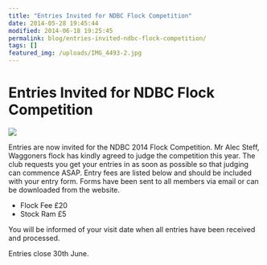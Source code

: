 ```yaml
---
title: "Entries Invited for NDBC Flock Competition"
date: 2014-05-28 19:45:44
modified: 2014-06-18 19:25:45
permalink: blog/entries-invited-ndbc-flock-competition/
tags: []
featured_img: /uploads/IMG_4493-2.jpg
---
```


# Entries Invited for NDBC Flock Competition

![](/uploads/IMG_4493-2.jpg)

Entries are now invited for the NDBC 2014 Flock Competition. Mr Alec Steff, Waggoners flock has kindly agreed to judge the competition this year. The club requests you get your entries in as soon as possible so that judging can commence ASAP. Entry fees are listed below and should be included with your entry form. Forms have been sent to all members via email or can be downloaded from the website.

- Flock Fee £20
- Stock Ram £5

You will be informed of your visit date when all entries have been received and processed.

Entries close 30th June.

